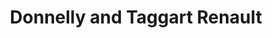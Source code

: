 ---
title: "Donnelly and Taggart Renault"
url: /ballymena/donnelly-and-taggart-renault/
shop: car
---